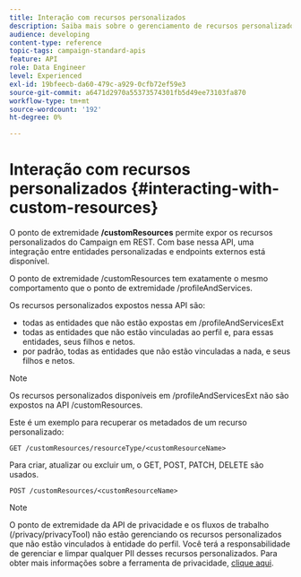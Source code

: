 ```yaml
---
title: Interação com recursos personalizados
description: Saiba mais sobre o gerenciamento de recursos personalizados com APIs/
audience: developing
content-type: reference
topic-tags: campaign-standard-apis
feature: API
role: Data Engineer
level: Experienced
exl-id: 19bfeecb-da60-479c-a929-0cfb72ef59e3
source-git-commit: a6471d2970a55373574301fb5d49ee73103fa870
workflow-type: tm+mt
source-wordcount: '192'
ht-degree: 0%

---
```


# Interação com recursos personalizados {#interacting-with-custom-resources}

O ponto de extremidade **/customResources** permite expor os recursos personalizados do Campaign em REST. Com base nessa API, uma integração entre entidades personalizadas e endpoints externos está disponível.

O ponto de extremidade /customResources tem exatamente o mesmo comportamento que o ponto de extremidade /profileAndServices.

Os recursos personalizados expostos nessa API são:

* todas as entidades que não estão expostas em /profileAndServicesExt
* todas as entidades que não estão vinculadas ao perfil e, para essas entidades, seus filhos e netos.
* por padrão, todas as entidades que não estão vinculadas a nada, e seus filhos e netos.

>[!NOTE]
>Os recursos personalizados disponíveis em /profileAndServicesExt não são expostos na API /customResources.


Este é um exemplo para recuperar os metadados de um recurso personalizado:

```
GET /customResources/resourceType/<customResourceName>
```

Para criar, atualizar ou excluir um, o GET, POST, PATCH, DELETE são usados.

```
POST /customResources/<customResourceName>
```

>[!NOTE]
>O ponto de extremidade da API de privacidade e os fluxos de trabalho (/privacy/privacyTool) não estão gerenciando os recursos personalizados que não estão vinculados à entidade do perfil.
>Você terá a responsabilidade de gerenciar e limpar qualquer PII desses recursos personalizados. Para obter mais informações sobre a ferramenta de privacidade, [clique aqui](../../api/using/creating-a-privacy-request.md).
